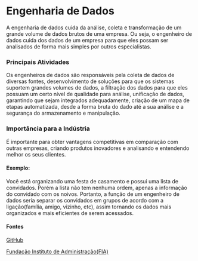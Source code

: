 # Engenharia de Dados

A engenharia de dados cuida da análise, coleta e transformação de um grande volume de dados brutos de uma empresa. Ou seja, o engenheiro de dados cuida dos dados de um empresa para que eles possam ser analisados de forma mais simples por outros especialistas.

### Principais Atividades

Os engenheiros de dados são responsáveis pela coleta de dados de diversas fontes, desenvolvimento de soluções para que os sistemas suportem grandes volumes de dados, a filtração dos dados para que eles possuam um certo nível de qualidade para análise, unificação de dados, garantindo que sejam integrados adequadamente, criação de um mapa de etapas automatizada, desde a forma bruta do dado até a sua análise e a segurança do armazenamento e manipulação.

### Importância para a Indústria

É importante para obter vantagens competitivas em comparação com outras empresas, criando produtos inovadores e analisando e entendendo melhor os seus clientes.

#### Exemplo:
Você está organizando uma festa de casamento e possui uma lista de convidados. Porém a lista não tem nenhuma ordem, apenas a informação do convidado com os noivos. Portanto, a função de um engenheiro de dados seria separar os convidados em grupos de acordo com a ligação(família, amigo, vizinho, etc), assim tornando os dados mais organizados e mais eficientes de serem acessados.

#### Fontes

[GitHub](https://github.com/2RP-Squad404/Data_Science/blob/main/wiki/subpages/introducao_a_engenharia_de_dados.md)

[Fundação Instituto de Administração(FIA)](https://fia.com.br/blog/engenharia-de-dados/#:~:text=nas%20m%C3%A3os%20corretas-,O%20que%20%C3%A9%20Engenharia%20de%20Dados%3F,grande%20quantidade%20de%20informa%C3%A7%C3%A3o%20dispon%C3%ADvel.)

